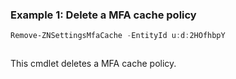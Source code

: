 ### Example 1: Delete a MFA cache policy
```powershell
Remove-ZNSettingsMfaCache -EntityId u:d:2HOfhbpY
```

```output

```

This cmdlet deletes a MFA cache policy.
